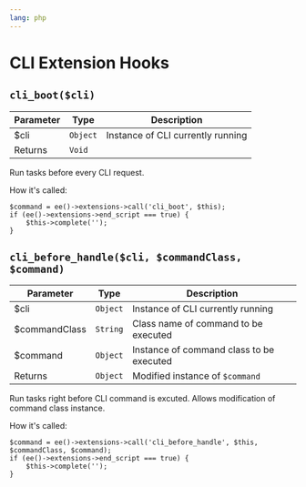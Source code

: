 ```yaml
---
lang: php
---
```


<!--
    This source file is part of the open source project
    ExpressionEngine User Guide (https://github.com/ExpressionEngine/ExpressionEngine-User-Guide)

    @link      https://expressionengine.com/
    @copyright Copyright (c) 2003-2020, Packet Tide, LLC (https://packettide.com)
    @license   https://expressionengine.com/license Licensed under Apache License, Version 2.0
-->

# CLI Extension Hooks

## `cli_boot($cli)`

| Parameter          | Type     | Description                                                              |
| ------------------ | -------- | ------------------------------------------------------------------------ |
| \$cli              | `Object` | Instance of CLI currently running                                        |
| Returns            | `Void`   |                                                                          |

Run tasks before every CLI request.

How it's called:

    $command = ee()->extensions->call('cli_boot', $this);
    if (ee()->extensions->end_script === true) {
        $this->complete('');
    }

## `cli_before_handle($cli, $commandClass, $command)`

| Parameter      | Type     | Description                                                              |
| -------------- | -------- | ------------------------------------------------------------------------ |
| \$cli          | `Object` | Instance of CLI currently running                                        |
| \$commandClass | `String` | Class name of command to be executed                                     |
| \$command      | `Object` | Instance of command class to be executed                                 |
| Returns        | `Object` | Modified instance of `$command`                                          |

Run tasks right before CLI command is excuted. Allows modification of command class instance.

How it's called:

    $command = ee()->extensions->call('cli_before_handle', $this, $commandClass, $command);
    if (ee()->extensions->end_script === true) {
        $this->complete('');
    }
